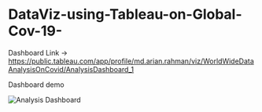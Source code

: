 # DataViz-using-Tableau-on-Global-Cov-19-

Dashboard Link ->   https://public.tableau.com/app/profile/md.arian.rahman/viz/WorldWideDataAnalysisOnCovid/AnalysisDashboard_1

Dashboard demo 

![Analysis Dashboard](https://user-images.githubusercontent.com/48956945/186422229-bb6c1c2f-750e-4195-915a-777a2d6c2fa1.png)
